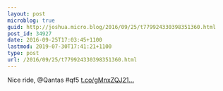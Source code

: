 ```yaml
---
layout: post
microblog: true
guid: http://joshua.micro.blog/2016/09/25/t779924330398351360.html
post_id: 34927
date: 2016-09-25T17:03:45+1100
lastmod: 2019-07-30T17:41:21+1100
type: post
url: /2016/09/25/t779924330398351360.html
---
```

Nice ride, @Qantas #qf5 [t.co/gMnxZQJ21...](https://t.co/gMnxZQJ21O)
